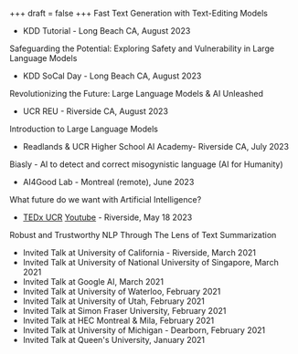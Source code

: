 +++
draft = false
+++
Fast Text Generation with Text-Editing Models 
- KDD Tutorial - Long Beach CA, August 2023

Safeguarding the Potential: Exploring Safety and Vulnerability in Large Language Models
- KDD SoCal Day - Long Beach CA, August 2023

Revolutionizing the Future: Large Language Models & AI Unleashed 
- UCR REU - Riverside CA, August 2023


Introduction to Large Language Models 
- Readlands & UCR Higher School AI Academy- Riverside CA, July 2023

Biasly - AI to detect and correct misogynistic language (AI for Humanity)
- AI4Good Lab - Montreal (remote), June 2023

What future do we want with Artificial Intelligence?
- [TEDx UCR](https://www.tedxucr.org/) [Youtube](https://www.youtube.com/watch?v=w5fmMcrwk_I) - Riverside, May 18 2023

Robust and Trustworthy NLP Through The Lens of Text Summarization 
- Invited Talk at University of California - Riverside, March 2021
- Invited Talk at University of National University of Singapore, March 2021
- Invited Talk at Google AI, March 2021
- Invited Talk at University of Waterloo, February 2021
- Invited Talk at University of Utah, February 2021
- Invited Talk at Simon Fraser University, February 2021
- Invited Talk at HEC Montreal & Mila, February 2021
- Invited Talk at University of Michigan - Dearborn, February 2021
- Invited Talk at Queen's University, January 2021

